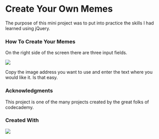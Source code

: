 # Create Your Own Memes

The purpose of this mini project was to put into practice the skills I had learned using jQuery.

### How To Create Your Memes

On the right side of the screen there are three input fields.</br>

<img src="http://i.imgur.com/YqTzjgK.png"/></br>

Copy the image address you want to use and enter the text where you would like it.  Is that easy.

### Acknowledgments

This project is one of the many projects created by the great folks of codecademy.

### Created With

<img src="http://i.imgur.com/w7Pepsj.gif"/>
